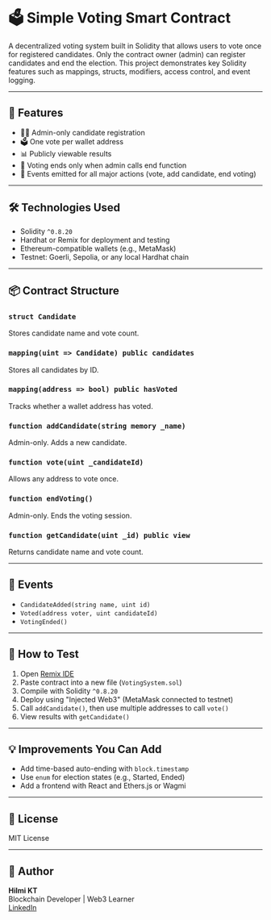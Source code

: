 # 🗳️ Simple Voting Smart Contract

A decentralized voting system built in Solidity that allows users to vote once for registered candidates. Only the contract owner (admin) can register candidates and end the election. This project demonstrates key Solidity features such as mappings, structs, modifiers, access control, and event logging.

---

## 🚀 Features

- 🧑‍💼 Admin-only candidate registration
- 🗳️ One vote per wallet address
- 📊 Publicly viewable results
- 🔐 Voting ends only when admin calls end function
- 📢 Events emitted for all major actions (vote, add candidate, end voting)

---

## 🛠 Technologies Used

- Solidity `^0.8.20`
- Hardhat or Remix for deployment and testing
- Ethereum-compatible wallets (e.g., MetaMask)
- Testnet: Goerli, Sepolia, or any local Hardhat chain

---

## 📦 Contract Structure

### `struct Candidate`
Stores candidate name and vote count.

### `mapping(uint => Candidate) public candidates`
Stores all candidates by ID.

### `mapping(address => bool) public hasVoted`
Tracks whether a wallet address has voted.

### `function addCandidate(string memory _name)`
Admin-only. Adds a new candidate.

### `function vote(uint _candidateId)`
Allows any address to vote once.

### `function endVoting()`
Admin-only. Ends the voting session.

### `function getCandidate(uint _id) public view`
Returns candidate name and vote count.

---

## 📜 Events

- `CandidateAdded(string name, uint id)`
- `Voted(address voter, uint candidateId)`
- `VotingEnded()`

---

## 🧪 How to Test

1. Open [Remix IDE](https://remix.ethereum.org)
2. Paste contract into a new file (`VotingSystem.sol`)
3. Compile with Solidity `^0.8.20`
4. Deploy using "Injected Web3" (MetaMask connected to testnet)
5. Call `addCandidate()`, then use multiple addresses to call `vote()`
6. View results with `getCandidate()`

---

## 💡 Improvements You Can Add

- Add time-based auto-ending with `block.timestamp`
- Use `enum` for election states (e.g., Started, Ended)
- Add a frontend with React and Ethers.js or Wagmi

---

## 📜 License

MIT License

---

## 🧠 Author

**Hilmi KT**  
Blockchain Developer | Web3 Learner  
[LinkedIn](https://www.linkedin.com/in/hilmi-kt)
